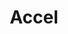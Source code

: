 ---
blog: https://medium.com/accel-insights
facebook: https://facebook.com/Accel
linkedin: https://linkedin.com/company/accel-vc
logohandle: accel
sort: accel
tags:
- venture_capital
title: Accel
twitter: https://x.com/accel
website: https://www.accel.com/
---
